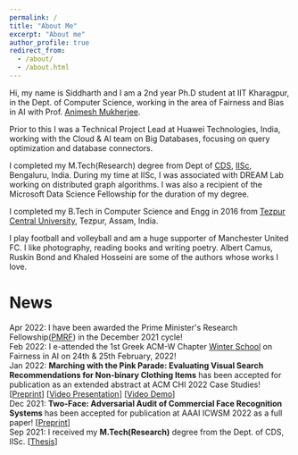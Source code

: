 ```yaml
---
permalink: /
title: "About Me"
excerpt: "About me"
author_profile: true
redirect_from: 
  - /about/
  - /about.html
---
```


Hi, my name is Siddharth and I am a 2nd year Ph.D student at IIT Kharagpur, in the Dept. of Computer Science, working in the area of Fairness and Bias in AI with Prof. [Animesh Mukherjee](https://cse.iitkgp.ac.in/~animeshm/).

Prior to this I was a Technical Project Lead at Huawei Technologies, India, working with the Cloud & AI team on Big Databases, focusing on query optimization and database connectors.

I completed my M.Tech(Research) degree from Dept of [CDS](https://cds.iisc.ac.in/), [IISc](https://iisc.ac.in/), Bengaluru, India. During my time at IISc, I was associated with DREAM Lab working on distributed graph algorithms. I was also a recipient of the Microsoft Data Science Fellowship for the duration of my degree. 

I completed my B.Tech in Computer Science and Engg in 2016 from [Tezpur Central University](http://www.tezu.ernet.in/), Tezpur, Assam, India. 

I play football and volleyball and am a huge supporter of Manchester United FC. I like photography, reading books and writing poetry. Albert Camus, Ruskin Bond and Khaled Hosseini are some of the authors whose works I love. 


News
======
Apr 2022: I have been awarded the Prime Minister's Research Fellowship([PMRF](https://www.pmrf.in/)) in the December 2021 cycle!    
Feb 2022: I e-attended the 1st Greek ACM-W Chapter [Winter School](https://gec-ws.athenarc.gr/) on Fairness in AI on 24th & 25th February, 2022!    
Jan 2022:  **Marching with the Pink Parade: Evaluating Visual Search Recommendations for Non-binary Clothing Items** has been accepted for publication as an extended abstract at ACM CHI 2022 Case Studies! [[Preprint](https://arxiv.org/abs/2112.02384)]    [[Video Presentation](https://www.youtube.com/watch?v=1wQTqkoU6iE)]    [[Video Demo](https://drive.google.com/file/d/15U44__xXpnGRp3c65uH0_-TBcRwCWS3o/view)]    
Dec 2021: **Two-Face: Adversarial Audit of Commercial Face Recognition Systems** has been accepted for publication at AAAI ICWSM 2022 as a full paper! [[Preprint](https://arxiv.org/abs/2111.09137)]    
Sep 2021: I received my **M.Tech(Research)** degree from the Dept. of CDS, IISc. [[Thesis](https://drive.google.com/file/d/13dc-13gCk9GVGtDSd0LeyXSu6dHPV4q7/view)]
